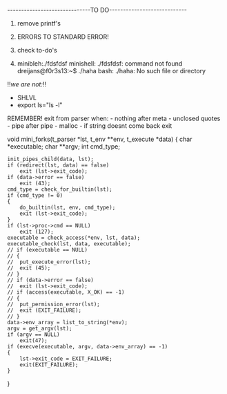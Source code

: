 ------------------------------TO DO----------------------------

1) remove printf's

2) ERRORS TO STANDARD ERROR!

3) check to-do's

4) 
	minibleh:./fdsfdsf
	minishell: ./fdsfdsf: command not found
	dreijans@f0r3s13:~$ ./haha
	bash: ./haha: No such file or directory

!!*we are not:*!!
- SHLVL
- export ls="ls -l"

REMEMBER! exit from parser when:
	- nothing after meta
	- unclosed quotes
	- pipe after pipe
	- malloc
	- if string doesnt come back exit

void	mini_forks(t_parser *lst, t_env **env, t_execute *data)
{
	char		*executable;
	char		**argv;
	int			cmd_type;

	init_pipes_child(data, lst);
	if (redirect(lst, data) == false)
		exit (lst->exit_code);
	if (data->error == false)
		exit (43);
	cmd_type = check_for_builtin(lst);
	if (cmd_type != 0)
	{
		do_builtin(lst, env, cmd_type);
		exit (lst->exit_code);
	}
	if (lst->proc->cmd == NULL)
		exit (127);
	executable = check_access(*env, lst, data);
	executable_check(lst, data, executable);
	// if (executable == NULL)
	// {
	// 	put_execute_error(lst);
	// 	exit (45);
	// }
	// if (data->error == false)
	// 	exit (lst->exit_code);
	// if (access(executable, X_OK) == -1)
	// {
	// 	put_permission_error(lst);
	// 	exit (EXIT_FAILURE);
	// }
	data->env_array = list_to_string(*env);
	argv = get_argv(lst);
	if (argv == NULL)
		exit(47);
	if (execve(executable, argv, data->env_array) == -1)
	{
		lst->exit_code = EXIT_FAILURE;
		exit(EXIT_FAILURE);
	}
}
 